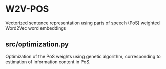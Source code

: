 # W2V-POS

Vectorized sentence representation using parts of speech (PoS) weighted Word2Vec word embeddings

## src/optimization.py
Optimization of the PoS weights using genetic algorithm, corresponding to estimation of information content in PoS.
